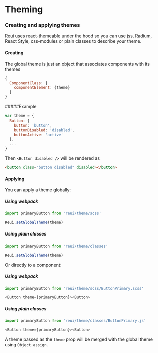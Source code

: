 # Theming


### Creating and applying themes
Reui uses react-themeable under the hood so you can use jss, Radium, React Style, css-modules or plain classes to describe your theme.

#### Creating

The global theme is just an object that associates components with its themes
```js
{
  ComponentClass: {
    componentElement: {theme}
  }
}
```

#####Example
```js
var theme = {
  Button: {
    button: 'button',
    buttonDisabled: 'disabled',
    buttonActive: 'active'
  },
  ...
}
```
Then ```<Button disabled />``` will be rendered as
```html
<button class="button disabled" disabled></button>
```

#### Applying

You can apply a theme globally:
##### Using webpack
```js
import primaryButton from 'reui/theme/scss'

Reui.setGlobalTheme(theme)
```
##### Using plain classes
```js
import primaryButton from 'reui/theme/classes'

Reui.setGlobalTheme(theme)
```

Or directly to a component:
##### Using webpack
```js
import primaryButton from 'reui/theme/scss/ButtonPrimary.scss'

<Button theme={primaryButton}><Button>
```

##### Using plain classes
```js
import primaryButton from 'reui/theme/classes/ButtonPrimary.js'

<Button theme={primaryButton}><Button>
```

A theme passed as the `theme` prop will be merged with the global theme using `Object.assign`.

